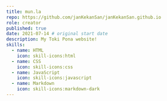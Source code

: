 ```yaml
---
title: mun.la
repo: https://github.com/janKekanSan/janKekanSan.github.io
role: creator
published: true
date: 2021-07-14 # original start date
description: My Toki Pona website!
skills:
  - name: HTML
    icon: skill-icons:html
  - name: CSS
    icon: skill-icons:css
  - name: JavaScript
    icon: skill-icons:javascript
  - name: Markdown
    icon: skill-icons:markdown-dark
---
```


